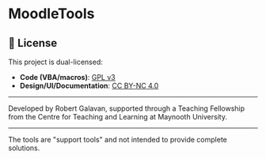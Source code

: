 # MoodleTools
## 📜 License

This project is dual-licensed:

- **Code (VBA/macros)**: [GPL v3](https://www.gnu.org/licenses/gpl-3.0.html)
- **Design/UI/Documentation**: [CC BY-NC 4.0](https://creativecommons.org/licenses/by-nc/4.0/)
*************************************************************************************************************************************
Developed by Robert Galavan, supported through a Teaching Fellowship from the Centre for Teaching and Learning at Maynooth University.
*************************************************************************************************************************************

The tools are "support tools" and not intended to provide complete solutions. 
